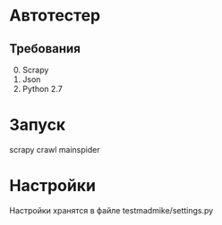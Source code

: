 Автотестер
=
Требования
-
0. Scrapy
0. Json
0. Python 2.7

Запуск
=
scrapy crawl mainspider

Настройки
=
Настройки хранятся в файле testmadmike/settings.py
